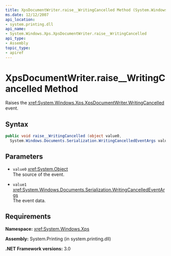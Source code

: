 ```yaml
---
title: XpsDocumentWriter.raise__WritingCancelled Method (System.Windows.Xps)
ms.date: 12/12/2007
api_location:
- system.printing.dll
api_name:
- System.Windows.Xps.XpsDocumentWriter.raise__WritingCancelled
api_type:
- Assembly
topic_type:
- apiref
---
```


# XpsDocumentWriter.raise\_\_WritingCancelled Method

Raises the <xref:System.Windows.Xps.XpsDocumentWriter.WritingCancelled> event.

## Syntax

```csharp
public void raise__WritingCancelled (object value0, 
  System.Windows.Documents.Serialization.WritingCancelledEventArgs value1);
```

## Parameters

- `value0` <xref:System.Object>  
  The source of the event.

- `value1` <xref:System.Windows.Documents.Serialization.WritingCancelledEventArgs>  
  The event data.

## Requirements

**Namespace:** <xref:System.Windows.Xps>

**Assembly:** System.Printing (in system.printing.dll)

**.NET Framework versions:** 3.0
